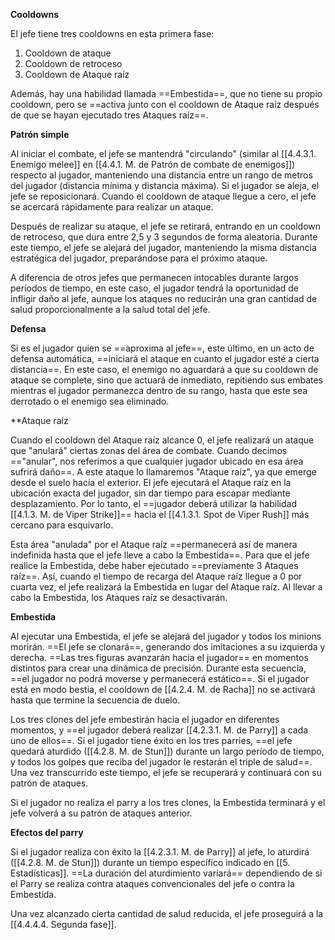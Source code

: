 
**Cooldowns**

El jefe tiene tres cooldowns en esta primera fase:

1. Cooldown de ataque
2. Cooldown de retroceso
3. Cooldown de Ataque raíz

Además, hay una habilidad llamada ==Embestida==, que no tiene su propio cooldown, pero se ==activa junto con el cooldown de Ataque raíz después de que se hayan ejecutado tres Ataques raíz==.

**Patrón simple**

Al iniciar el combate, el jefe se mantendrá "circulando" (similar al [[4.4.3.1. Enemigo melee]] en [[4.4.1. M. de Patrón de combate de enemigos]]) respecto al jugador, manteniendo una distancia entre un rango de metros del jugador (distancia mínima y distancia máxima). Si el jugador se aleja, el jefe se reposicionará. Cuando el cooldown de ataque llegue a cero, el jefe se acercará rápidamente para realizar un ataque. 

Después de realizar su ataque, el jefe se retirará, entrando en un cooldown de retroceso, que dura entre 2,5 y 3 segundos de forma aleatoria. Durante este tiempo, el jefe se alejará del jugador, manteniendo la misma distancia estratégica del jugador, preparándose para el próximo ataque.

A diferencia de otros jefes que permanecen intocables durante largos períodos de tiempo, en este caso, el jugador tendrá la oportunidad de infligir daño al jefe, aunque los ataques no reducirán una gran cantidad de salud proporcionalmente a la salud total del jefe.

**Defensa**

Si es el jugador quien se ==aproxima al jefe==, este último, en un acto de defensa automática, ==iniciará el ataque en cuanto el jugador esté a cierta distancia==. En este caso, el enemigo no aguardará a que su cooldown de ataque se complete, sino que actuará de inmediato, repitiendo sus embates mientras el jugador permanezca dentro de su rango, hasta que este sea derrotado o el enemigo sea eliminado.

**Ataque raíz
 
Cuando el cooldown del Ataque raíz alcance 0, el jefe realizará un ataque que "anulará" ciertas zonas del área de combate. Cuando decimos =="anular", nos referimos a que cualquier jugador ubicado en esa área sufrirá daño==. A este ataque lo llamaremos "Ataque raíz", ya que emerge desde el suelo hacia el exterior. El jefe ejecutará el Ataque raíz en la ubicación exacta del jugador, sin dar tiempo para escapar mediante desplazamiento. Por lo tanto, el ==jugador deberá utilizar la habilidad [[4.1.3. M. de Viper Strike]]== hacia el [[4.1.3.1. Spot de Viper Rush]] más cercano para esquivarlo.

Esta área "anulada" por el Ataque raíz ==permanecerá así de manera indefinida hasta que el jefe lleve a cabo la Embestida==. Para que el jefe realice la Embestida, debe haber ejecutado ==previamente 3 Ataques raíz==. Así, cuando el tiempo de recarga del Ataque raíz llegue a 0 por cuarta vez, el jefe realizará la Embestida en lugar del Ataque raíz. Al llevar a cabo la Embestida, los Ataques raíz se desactivarán.

**Embestida**

Al ejecutar una Embestida, el jefe se alejará del jugador y todos los minions morirán. ==El jefe se clonará==, generando dos imitaciones a su izquierda y derecha. ==Las tres figuras avanzarán hacia el jugador== en momentos distintos para crear una dinámica de precisión. Durante esta secuencia, ==el jugador no podrá moverse y permanecerá estático==. Si el jugador está en modo bestia, el cooldown de [[4.2.4. M. de Racha]] no se activará hasta que termine la secuencia de duelo.

Los tres clones del jefe embestirán hacia el jugador en diferentes momentos, y ==el jugador deberá realizar [[4.2.3.1. M. de Parry]] a cada uno de ellos==. Si el jugador tiene éxito en los tres parries, ==el jefe quedará aturdido ([[4.2.8. M. de Stun]]) durante un largo período de tiempo, y todos los golpes que reciba del jugador le restarán el triple de salud==. Una vez transcurrido este tiempo, el jefe se recuperará y continuará con su patrón de ataques.

Si el jugador no realiza el parry a los tres clones, la Embestida terminará y el jefe volverá a su patrón de ataques anterior.

**Efectos del parry**

Si el jugador realiza con éxito la [[4.2.3.1. M. de Parry]] al jefe, lo aturdirá ([[4.2.8. M. de Stun]]) durante un tiempo específico indicado en [[5. Estadísticas]]. ==La duración del aturdimiento variará== dependiendo de si el Parry se realiza contra ataques convencionales del jefe o contra la Embestida.

Una vez alcanzado cierta cantidad de salud reducida, el jefe proseguirá a la [[4.4.4.4. Segunda fase]].